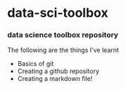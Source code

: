 data-sci-toolbox
================

### data science toolbox repository

The following are the things I've learnt

* Basics of git
* Creating a github repository
* Creating a markdown file!
